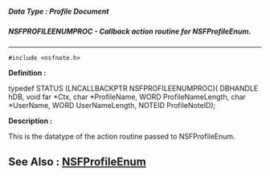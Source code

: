 ##### Data Type : Profile Document
##### NSFPROFILEENUMPROC - Callback action routine for NSFProfileEnum.
---
```
#include <nsfnote.h>
```

**Definition :**

typedef STATUS (LNCALLBACKPTR NSFPROFILEENUMPROC)(
   DBHANDLE hDB, 
   void far *Ctx,
   char *ProfileName,
   WORD ProfileNameLength,
   char *UserName,
   WORD UserNameLength,
   NOTEID ProfileNoteID);

**Description :**

This is the datatype of the action routine passed to NSFProfileEnum.


**See Also :**
[NSFProfileEnum](/domino-c-api-docs/reference/Func/NSFProfileEnum)
---
